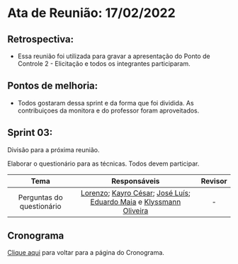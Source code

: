 # Ata de Reunião: 17/02/2022

## Retrospectiva:
- Essa reunião foi utilizada para gravar a apresentação do Ponto de Controle 2 - Elicitação e todos os integrantes participaram.

## Pontos de melhoria:
- Todos gostaram dessa sprint e da forma que foi dividida. As contribuiçoes da monitora e do professor foram aproveitados.

## Sprint 03:
Divisão para a próxima reunião.

Elaborar o questionário para as técnicas. Todos devem participar.

| Tema | Responsáveis | Revisor |
| :-: | :-: | :-: |
| Perguntas do questionário | [Lorenzo][lorenzo-github]; [Kayro César][kayro-github]; [José Luís][jose-github]; [Eduardo Maia][eduardo-github] e [Klyssmann Oliveira][klyssmann-github] | - |







[eduardo-github]:https://github.com/eduardomr
[klyssmann-github]:https://github.com/klyssmannoliveira
[jose-github]:https://github.com/joseluis-rt
[augusto-github]:https://github.com/augustocrmg
[lorenzo-github]:https://github.com/lorenzo7377
[kayro-github]:https://github.com/kayrocesar



## Cronograma
[Clique aqui](https://requisitos-de-software.github.io/2021.2-PontoFacil/planejamento/cronograma/) para voltar para a página do Cronograma.